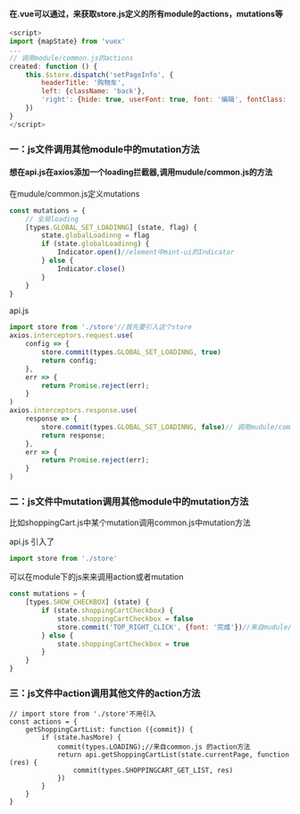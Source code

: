 #### 在.vue可以通过，来获取store.js定义的所有module的actions，mutations等

```javascript
<script>
import {mapState} from 'vuex'
...
// 调用module/common.js的actions
created: function () {
    this.$store.dispatch('setPageInfo', {
        headerTitle: '购物车',
        left: {className: 'back'},
        'right': {hide: true, userFont: true, font: '编辑', fontClass: 'font'}
    })
}
</script>
```
### 一：js文件调用其他module中的mutation方法

#### 想在api.js在axios添加一个loading拦截器,调用mudule/common.js的方法

在mudule/common.js定义mutations

```javascript
const mutations = {
    // 全局loading
    [types.GLOBAL_SET_LOADINNG] (state, flag) {
        state.globalLoadinng = flag
        if (state.globalLoadinng) {
            Indicator.open()//element中mint-ui的Indicator
        } else {
            Indicator.close()
        }
    }
}
```

api.js

```javascript
import store from './store'//首先要引入这个store
axios.interceptors.request.use(
    config => {
        store.commit(types.GLOBAL_SET_LOADINNG, true)
        return config;
    },
    err => {
        return Promise.reject(err);
    }
)
axios.interceptors.response.use(
    response => {
        store.commit(types.GLOBAL_SET_LOADINNG, false)// 调用mudule/common.js中mutation方法
        return response;
    },
    err => {
        return Promise.reject(err);
    }
)

```

### 二：js文件中mutation调用其他module中的mutation方法

比如shoppingCart.js中某个mutation调用common.js中mutation方法

api.js
引入了

```javascript
import store from './store'
```
可以在module下的js来来调用action或者mutation

```javascript
const mutations = {
    [types.SHOW_CHECKBOX] (state) {
        if (state.shoppingCartCheckbox) {
            state.shoppingCartCheckbox = false
            store.commit('TOP_RIGHT_CLICK', {font: '完成'})//来自mudule/common.js
        } else {
            state.shoppingCartCheckbox = true
        }
    }
}
```

### 三：js文件中action调用其他文件的action方法

```
// import store from './store'不用引入
const actions = {
    getShoppingCartList: function ({commit}) {
        if (state.hasMore) {
            commit(types.LOADING);//来自common.js 的action方法
            return api.getShoppingCartList(state.currentPage, function (res) {
                commit(types.SHOPPINGCART_GET_LIST, res)
            })
        }
    }
}
```




